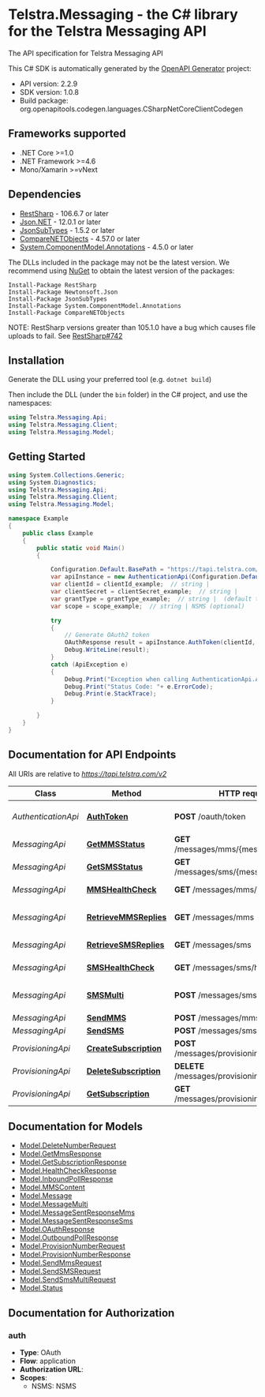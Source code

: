 # Telstra.Messaging - the C# library for the Telstra Messaging API

The API specification for Telstra Messaging API

This C# SDK is automatically generated by the [OpenAPI Generator](https://openapi-generator.tech) project:

- API version: 2.2.9
- SDK version: 1.0.8
- Build package: org.openapitools.codegen.languages.CSharpNetCoreClientCodegen

<a name="frameworks-supported"></a>
## Frameworks supported
- .NET Core >=1.0
- .NET Framework >=4.6
- Mono/Xamarin >=vNext

<a name="dependencies"></a>
## Dependencies

- [RestSharp](https://www.nuget.org/packages/RestSharp) - 106.6.7 or later
- [Json.NET](https://www.nuget.org/packages/Newtonsoft.Json/) - 12.0.1 or later
- [JsonSubTypes](https://www.nuget.org/packages/JsonSubTypes/) - 1.5.2 or later
- [CompareNETObjects](https://www.nuget.org/packages/CompareNETObjects) - 4.57.0 or later
- [System.ComponentModel.Annotations](https://www.nuget.org/packages/System.ComponentModel.Annotations) - 4.5.0 or later

The DLLs included in the package may not be the latest version. We recommend using [NuGet](https://docs.nuget.org/consume/installing-nuget) to obtain the latest version of the packages:
```
Install-Package RestSharp
Install-Package Newtonsoft.Json
Install-Package JsonSubTypes
Install-Package System.ComponentModel.Annotations
Install-Package CompareNETObjects
```

NOTE: RestSharp versions greater than 105.1.0 have a bug which causes file uploads to fail. See [RestSharp#742](https://github.com/restsharp/RestSharp/issues/742)

<a name="installation"></a>
## Installation
Generate the DLL using your preferred tool (e.g. `dotnet build`)

Then include the DLL (under the `bin` folder) in the C# project, and use the namespaces:
```csharp
using Telstra.Messaging.Api;
using Telstra.Messaging.Client;
using Telstra.Messaging.Model;
```
<a name="getting-started"></a>
## Getting Started

```csharp
using System.Collections.Generic;
using System.Diagnostics;
using Telstra.Messaging.Api;
using Telstra.Messaging.Client;
using Telstra.Messaging.Model;

namespace Example
{
    public class Example
    {
        public static void Main()
        {

            Configuration.Default.BasePath = "https://tapi.telstra.com/v2";
            var apiInstance = new AuthenticationApi(Configuration.Default);
            var clientId = clientId_example;  // string | 
            var clientSecret = clientSecret_example;  // string | 
            var grantType = grantType_example;  // string |  (default to "client_credentials")
            var scope = scope_example;  // string | NSMS (optional) 

            try
            {
                // Generate OAuth2 token
                OAuthResponse result = apiInstance.AuthToken(clientId, clientSecret, grantType, scope);
                Debug.WriteLine(result);
            }
            catch (ApiException e)
            {
                Debug.Print("Exception when calling AuthenticationApi.AuthToken: " + e.Message );
                Debug.Print("Status Code: "+ e.ErrorCode);
                Debug.Print(e.StackTrace);
            }

        }
    }
}
```

<a name="documentation-for-api-endpoints"></a>
## Documentation for API Endpoints

All URIs are relative to *https://tapi.telstra.com/v2*

Class | Method | HTTP request | Description
------------ | ------------- | ------------- | -------------
*AuthenticationApi* | [**AuthToken**](docs/AuthenticationApi.md#authtoken) | **POST** /oauth/token | Generate OAuth2 token
*MessagingApi* | [**GetMMSStatus**](docs/MessagingApi.md#getmmsstatus) | **GET** /messages/mms/{messageid}/status | Get MMS Status
*MessagingApi* | [**GetSMSStatus**](docs/MessagingApi.md#getsmsstatus) | **GET** /messages/sms/{messageId}/status | Get SMS Status
*MessagingApi* | [**MMSHealthCheck**](docs/MessagingApi.md#mmshealthcheck) | **GET** /messages/mms/heathcheck | MMS Health Check
*MessagingApi* | [**RetrieveMMSReplies**](docs/MessagingApi.md#retrievemmsreplies) | **GET** /messages/mms | Retrieve MMS Replies
*MessagingApi* | [**RetrieveSMSReplies**](docs/MessagingApi.md#retrievesmsreplies) | **GET** /messages/sms | Retrieve SMS Replies
*MessagingApi* | [**SMSHealthCheck**](docs/MessagingApi.md#smshealthcheck) | **GET** /messages/sms/heathcheck | SMS Health Check
*MessagingApi* | [**SMSMulti**](docs/MessagingApi.md#smsmulti) | **POST** /messages/sms/multi | Send Multiple SMS
*MessagingApi* | [**SendMMS**](docs/MessagingApi.md#sendmms) | **POST** /messages/mms | Send MMS
*MessagingApi* | [**SendSMS**](docs/MessagingApi.md#sendsms) | **POST** /messages/sms | Send SMS
*ProvisioningApi* | [**CreateSubscription**](docs/ProvisioningApi.md#createsubscription) | **POST** /messages/provisioning/subscriptions | Create Subscription
*ProvisioningApi* | [**DeleteSubscription**](docs/ProvisioningApi.md#deletesubscription) | **DELETE** /messages/provisioning/subscriptions | Delete Subscription
*ProvisioningApi* | [**GetSubscription**](docs/ProvisioningApi.md#getsubscription) | **GET** /messages/provisioning/subscriptions | Get Subscription


<a name="documentation-for-models"></a>
## Documentation for Models

 - [Model.DeleteNumberRequest](docs/DeleteNumberRequest.md)
 - [Model.GetMmsResponse](docs/GetMmsResponse.md)
 - [Model.GetSubscriptionResponse](docs/GetSubscriptionResponse.md)
 - [Model.HealthCheckResponse](docs/HealthCheckResponse.md)
 - [Model.InboundPollResponse](docs/InboundPollResponse.md)
 - [Model.MMSContent](docs/MMSContent.md)
 - [Model.Message](docs/Message.md)
 - [Model.MessageMulti](docs/MessageMulti.md)
 - [Model.MessageSentResponseMms](docs/MessageSentResponseMms.md)
 - [Model.MessageSentResponseSms](docs/MessageSentResponseSms.md)
 - [Model.OAuthResponse](docs/OAuthResponse.md)
 - [Model.OutboundPollResponse](docs/OutboundPollResponse.md)
 - [Model.ProvisionNumberRequest](docs/ProvisionNumberRequest.md)
 - [Model.ProvisionNumberResponse](docs/ProvisionNumberResponse.md)
 - [Model.SendMmsRequest](docs/SendMmsRequest.md)
 - [Model.SendSMSRequest](docs/SendSMSRequest.md)
 - [Model.SendSmsMultiRequest](docs/SendSmsMultiRequest.md)
 - [Model.Status](docs/Status.md)


<a name="documentation-for-authorization"></a>
## Documentation for Authorization

<a name="auth"></a>
### auth

- **Type**: OAuth
- **Flow**: application
- **Authorization URL**: 
- **Scopes**: 
  - NSMS: NSMS

